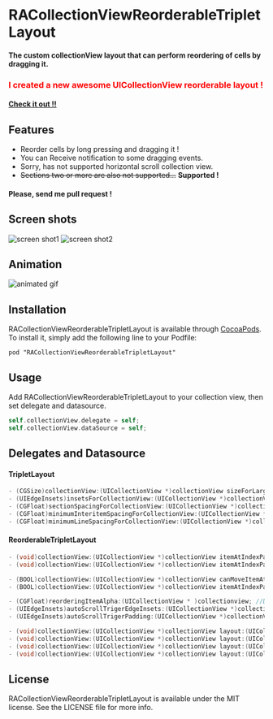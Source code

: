 RACollectionViewReorderableTripletLayout
=======================

#### The custom collectionView layout that can perform reordering of cells by dragging it.

### <span style="color:red;">I created a new awesome UICollectionView reorderable layout !</span>
#### <span style="color:red;">[Check it out !!](https://github.com/ra1028/RAReorderableLayout)</span>

## Features
- Reorder cells by long pressing and dragging it !
- You can Receive notification to some dragging events.
- Sorry, has not supported horizontal scroll collection view.
- ~~Sections two or more are also not supported...~~   __Supported !__

#### Please, send me pull request !


## Screen shots
![screen shot1](https://github.com/ra1028/RACollectionViewReorderableTripletLayout/raw/master/Assets/screenshot1.png)
![screen shot2](https://github.com/ra1028/RACollectionViewReorderableTripletLayout/raw/master/Assets/screenshot2.png)


## Animation
![animated gif](https://github.com/ra1028/RACollectionViewReorderableTripletLayout/raw/master/Assets/animation.gif)


## Installation

RACollectionViewReorderableTripletLayout is available through [CocoaPods](http://cocoapods.org). To install
it, simply add the following line to your Podfile:

    pod "RACollectionViewReorderableTripletLayout"


## Usage
Add RACollectionViewReorderableTripletLayout to your collection view, then set delegate and datasource.
```Objective-C
self.collectionView.delegate = self;
self.collectionView.dataSource = self;
```


## Delegates and Datasource
#### TripletLayout
```Objective-C
- (CGSize)collectionView:(UICollectionView *)collectionView sizeForLargeItemsInSection:(NSInteger)section; //Default to automaticaly grow square !
- (UIEdgeInsets)insetsForCollectionView:(UICollectionView *)collectionView;
- (CGFloat)sectionSpacingForCollectionView:(UICollectionView *)collectionView;
- (CGFloat)minimumInteritemSpacingForCollectionView:(UICollectionView *)collectionView;
- (CGFloat)minimumLineSpacingForCollectionView:(UICollectionView *)collectionView;
```
#### ReorderableTripletLayout
```Objective-C
- (void)collectionView:(UICollectionView *)collectionView itemAtIndexPath:(NSIndexPath *)fromIndexPath willMoveToIndexPath:(NSIndexPath *)toIndexPath;
- (void)collectionView:(UICollectionView *)collectionView itemAtIndexPath:(NSIndexPath *)fromIndexPath didMoveToIndexPath:(NSIndexPath *)toIndexPath;

- (BOOL)collectionView:(UICollectionView *)collectionView canMoveItemAtIndexPath:(NSIndexPath *)indexPath;
- (BOOL)collectionView:(UICollectionView *)collectionView itemAtIndexPath:(NSIndexPath *)fromIndexPath canMoveToIndexPath:(NSIndexPath *)toIndexPath;
```

```Objective-c
- (CGFloat)reorderingItemAlpha:(UICollectionView * )collectionview; //Default 0.
- (UIEdgeInsets)autoScrollTrigerEdgeInsets:(UICollectionView *)collectionView; //Sorry, has not supported horizontal scroll.
- (UIEdgeInsets)autoScrollTrigerPadding:(UICollectionView *)collectionView;

- (void)collectionView:(UICollectionView *)collectionView layout:(UICollectionViewLayout *)collectionViewLayout willBeginDraggingItemAtIndexPath:(NSIndexPath *)indexPath;
- (void)collectionView:(UICollectionView *)collectionView layout:(UICollectionViewLayout *)collectionViewLayout didBeginDraggingItemAtIndexPath:(NSIndexPath *)indexPath;
- (void)collectionView:(UICollectionView *)collectionView layout:(UICollectionViewLayout *)collectionViewLayout willEndDraggingItemAtIndexPath:(NSIndexPath *)indexPath;
- (void)collectionView:(UICollectionView *)collectionView layout:(UICollectionViewLayout *)collectionViewLayout didEndDraggingItemAtIndexPath:(NSIndexPath *)indexPath;
```


## License
RACollectionViewReorderableTripletLayout is available under the MIT license. See the LICENSE file for more info.

